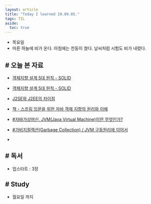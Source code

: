 ```yaml
---
layout: article
title: "Today I learned 19.09.05."
tags: TIL
aside:
  toc: true
---
```


- 목요일
- 마른 하늘에 비가 온다. 아침에는 천둥이 쳤다. 날씨처럼 시험도 비가 내렸다.




## # 오늘 본 자료

- [객체지향 설계 5대 원칙 - SOLID](https://jungwoon.github.io/solid/2017/07/31/Solid-Principle/)
- [객체지향 설계 5대 원칙 - SOLID](http://www.nextree.co.kr/p6960/)
- [J2SE와 J2EE의 차이점](https://java.ihoney.pe.kr/81)
- [책 - 스프링 입문을 위한 자바 객체 지향의 원리와 이해](http://www.yes24.com/Product/Goods/17350624?Acode=101)

- [#자바가상머신, JVM(Java Virtual Machine)이란 무엇인가?](https://asfirstalways.tistory.com/158)
- [#가비지컬렉션(Garbage Collection) / JVM 구동원리에 이어서](https://asfirstalways.tistory.com/159)
- 


## # 독서

- 업스타트 : 3장



## # Study

- 월요일 까지
